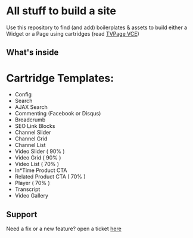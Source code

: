 # All stuff to build a site

Use this repository to find (and add) boilerplates & assets to build either a Widget or a Page using cartridges (read [TVPage VCE](https://drive.google.com/a/tvpage.com/file/d/0B2Z67c0Imkm_MkgwRnByU19Gbk5TdEJEVE1tNUdBNHJ5Sk1z/view?usp=sharing))

## What's inside

# Cartridge Templates:

* Config
* Search
* AJAX Search
* Commenting (Facebook or Disqus)
* Breadcrumb
* SEO Link Blocks
* Channel Slider
* Channel Grid
* Channel List
* Video Slider ( 90% )
* Video Grid ( 90% )
* Video List ( 70% )
* In*Time Product CTA
* Related Product CTA ( 70% )
* Player ( 70% )
* Transcript
* Video Gallery

## Support

Need a fix or a new feature? open a ticket [here](http://tvpage.atlassian.net)